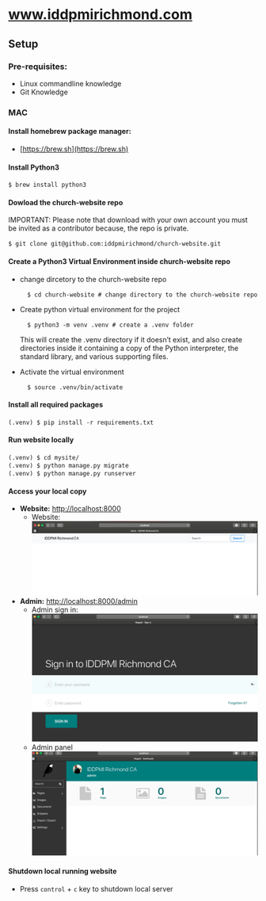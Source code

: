 # www.iddpmirichmond.com
## Setup

###	Pre-requisites:
- Linux commandline knowledge
- Git Knowledge

### MAC

#### Install homebrew package manager:
- [https://brew.sh](https://brew.sh)

#### Install Python3

	$ brew install python3


#### Dowload the church-website repo 

IMPORTANT: Please note that download with your own account you must be invited as a contributor because, the repo is private.


	$ git clone git@github.com:iddpmirichmond/church-website.git

#### Create a Python3 Virtual Environment inside church-website repo

- change dircetory to the church-website repo

		$ cd church-website # change directory to the church-website repo

- Create python virtual environment for the project


		$ python3 -m venv .venv # create a .venv folder 


	This will create the .venv directory if it doesn’t exist, and also create directories inside it containing a copy of the Python interpreter, the standard library, and various supporting files.

- Activate the virtual environment

	
		$ source .venv/bin/activate
	

#### Install all required packages

	(.venv) $ pip install -r requirements.txt

#### Run website locally

	(.venv) $ cd mysite/
	(.venv) $ python manage.py migrate
   	(.venv) $ python manage.py runserver

#### Access your local copy
- **Website:** [http://localhost:8000](http://localhost:8000)
	- Website: 
![website.png](docs/images/website.png)
- **Admin:** [http://localhost:8000/admin](http://localhost:8000/admin)
	- Admin sign in:
![admin-login.png](docs/images/admin-login.png)
	- Admin panel
![admin-panel.png](docs/images/admin-panel.png) 

#### Shutdown local running website
- Press `control` + `c` key to shutdown local server